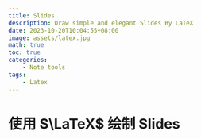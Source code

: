 ```yaml
---
title: Slides
description: Draw simple and elegant Slides By LaTeX
date: 2023-10-20T10:04:55+08:00
image: assets/latex.jpg
math: true
toc: true
categories:
    - Note tools
tags:
    - Latex
---
```


# 使用 $\LaTeX$ 绘制 Slides

